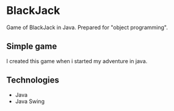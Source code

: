 # BlackJack
Game of BlackJack in Java. Prepared for "object programming".


## Simple game

I created this game when i started my adventure in java.

## Technologies

- Java
- Java Swing

